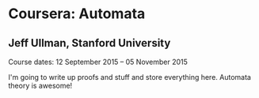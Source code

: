 # Coursera: Automata
## Jeff Ullman, Stanford University
Course dates: 12 September 2015 – 05 November 2015

I'm going to write up proofs and stuff and store everything here. Automata theory is awesome!
